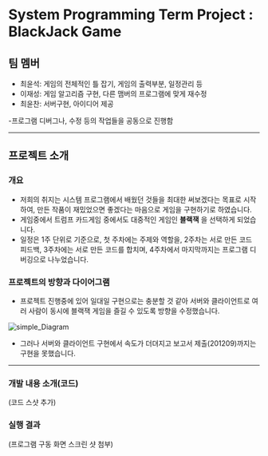 # System Programming Term Project : BlackJack Game

## 팀 멤버

- 최윤석: 게임의 전체적인 틀 잡기, 게임의 출력부분, 일정관리 등 
- 이재성: 게임 알고리즘 구현, 다른 맴버의 프로그램에 맞게 재수정 
- 최윤찬: 서버구현, 아이디어 제공

-프로그램 디버그나, 수정 등의 작업들을 공동으로 진행함

-------------------------------------
## 프로젝트 소개
### 개요
- 저희의 취지는 시스템 프로그램에서 배웠던 것들을 최대한 써보겠다는 목표로 시작하여, 만든 작품이 재밌었으면 좋겠다는 마음으로 게임을 구현하기로 하였습니다.
- 게임중에서 트럼프 카드게임 중에서도 대중적인 게임인 __블랙잭__ 을 선택하게 되었습니다.
- 일정은 1주 단위로 기준으로, 첫 주차에는 주제와 역할을, 2주차는 서로 만든 코드 피드백, 3주차에는 서로 만든 코드를 합치며, 4주차에서 마지막까지는 프로그램 디버깅으로 나누었습니다.

### 프로젝트의 방향과 다이어그램
- 프로젝트 진행중에 있어 일대일 구현으로는 충분할 것 같아 서버와 클라이언트로 여러 사람이 동시에 블랙잭 게임을 즐길 수 있도록 방향을 수정했습니다.

![simple_Diagram](https://user-images.githubusercontent.com/59460871/101640318-b65b0300-3a73-11eb-986e-bfd68a4a88cc.PNG)

- 그러나 서버와 클라이언트 구현에서 속도가 더뎌지고 보고서 제출(201209)까지는 구현을 못했습니다.
-------------------------------------
### 개발 내용 소개(코드)

(코드 스샷 추가)

### 실행 결과

 (프로그램 구동 화면 스크린 샷 첨부)
